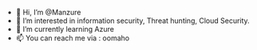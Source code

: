 - 👋 Hi, I’m @Manzure
- 👀 I’m interested in information security, Threat hunting, Cloud Security.
- 🌱 I’m currently learning Azure
- 📫 You can reach me via : oomaho

<!---
Manzure/Manzure is a ✨ special ✨ repository because its `README.md` (this file) appears on your GitHub profile.
You can click the Preview link to take a look at your changes.
--->
